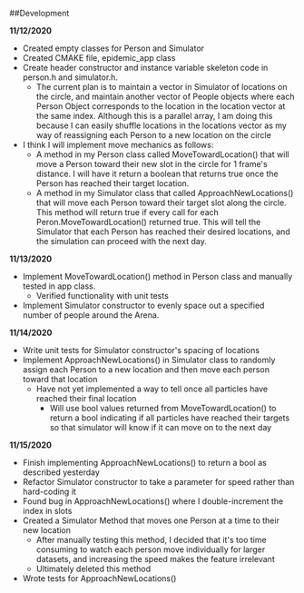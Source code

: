 ##Development

**11/12/2020**
* Created empty classes for Person and Simulator
* Created CMAKE file, epidemic_app class
* Create header constructor and instance variable skeleton code in person.h and simulator.h.
    * The current plan is to maintain a vector in Simulator of locations on the circle, and maintain
    another vector of People objects where each Person Object corresponds to the location in the location
    vector at the same index. Although this is a parallel array, I am doing this because I can easily shuffle
    locations in the locations vector as my way of reassigning each Person to a new location on the circle
* I think I will implement move mechanics as follows:
    * A method in my Person class called MoveTowardLocation() that will move a Person toward their
new slot in the circle for 1 frame's distance. I will have it return a boolean that returns true once the Person
 has reached their target location.
    * A method in my Simulator class that called ApproachNewLocations() that will move each Person toward their
    target slot along the circle. This method will return true if every call for each Peron.MoveTowardLocation()
    returned true. This will tell the Simulator that each Person has reached their desired locations,
    and the simulation can proceed with the next day.
 
 **11/13/2020**
 * Implement MoveTowardLocation() method in Person class and manually tested in app class.
    * Verified functionality with unit tests
 * Implement Simulator constructor to evenly space out a specified number of people around the Arena.
 
 **11/14/2020**
 * Write unit tests for Simulator constructor's spacing of locations
 * Implement ApproachNewLocations() in Simulator
 class to randomly assign each Person to a new location and then move each person toward that location
    * Have not yet implemented a way to tell once all particles have reached their final location
        * Will use bool values returned from MoveTowardLocation() to return a bool indicating if all particles have
        reached their targets so that simulator will know if it can move on to the next day
        
 **11/15/2020**
 * Finish implementing ApproachNewLocations() to return a bool as described yesterday
 * Refactor Simulator constructor to take a parameter for speed rather than hard-coding it
 * Found bug in ApproachNewLocations() where I double-increment the index in slots
 * Created a Simulator Method that moves one Person at a time to their new location
    * After manually testing this method, I decided that it's too time consuming to watch
    each person move individually for larger datasets, and increasing the speed makes the feature irrelevant
    * Ultimately deleted this method
 * Wrote tests for ApproachNewLocations()
